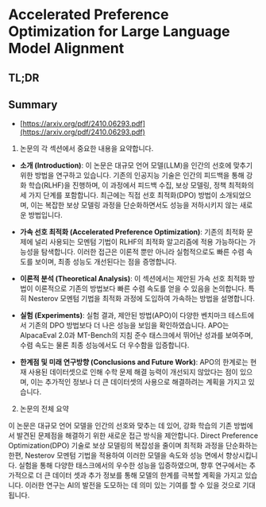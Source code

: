 # Accelerated Preference Optimization for Large Language Model Alignment
## TL;DR
## Summary
- [https://arxiv.org/pdf/2410.06293.pdf](https://arxiv.org/pdf/2410.06293.pdf)

1. 논문의 각 섹션에서 중요한 내용을 요약합니다.

- **소개 (Introduction)**:
  이 논문은 대규모 언어 모델(LLM)을 인간의 선호에 맞추기 위한 방법을 연구하고 있습니다. 기존의 인공지능 기술은 인간의 피드백을 통해 강화 학습(RLHF)을 진행하며, 이 과정에서 피드백 수집, 보상 모델링, 정책 최적화의 세 가지 단계를 포함합니다. 최근에는 직접 선호 최적화(DPO) 방법이 소개되었으며, 이는 복잡한 보상 모델링 과정을 단순화하면서도 성능을 저하시키지 않는 새로운 방법입니다.

- **가속 선호 최적화 (Accelerated Preference Optimization)**:
  기존의 최적화 문제에 널리 사용되는 모멘텀 기법이 RLHF의 최적화 알고리즘에 적용 가능하다는 가능성을 탐색합니다. 이러한 접근은 이론적 뿐만 아니라 실험적으로도 빠른 수렴 속도를 보이며, 최종 성능도 개선된다는 점을 증명합니다.

- **이론적 분석 (Theoretical Analysis)**:
  이 섹션에서는 제안된 가속 선호 최적화 방법이 이론적으로 기존의 방법보다 빠른 수렴 속도를 얻을 수 있음을 논의합니다. 특히 Nesterov 모멘텀 기법을 최적화 과정에 도입하여 가속하는 방법을 설명합니다.

- **실험 (Experiments)**:
  실험 결과, 제안된 방법(APO)이 다양한 벤치마크 테스트에서 기존의 DPO 방법보다 더 나은 성능을 보임을 확인하였습니다. APO는 AlpacaEval 2.0과 MT-Bench의 지침 준수 태스크에서 뛰어난 성과를 보여주며, 수렴 속도는 물론 최종 성능에서도 더 우수함을 입증합니다.

- **한계점 및 미래 연구방향 (Conclusions and Future Work)**:
  APO의 한계로는 현재 사용된 데이터셋으로 인해 수학 문제 해결 능력이 개선되지 않았다는 점이 있으며, 이는 추가적인 정보나 더 큰 데이터셋의 사용으로 해결하려는 계획을 가지고 있습니다.

2. 논문의 전체 요약

이 논문은 대규모 언어 모델을 인간의 선호와 맞추는 데 있어, 강화 학습의 기존 방법에서 발견된 문제점을 해결하기 위한 새로운 접근 방식을 제안합니다. Direct Preference Optimization(DPO) 기술로 보상 모델링의 복잡성을 줄이며 최적화 과정을 단순화하는 한편, Nesterov 모멘텀 기법을 적용하여 이러한 모델을 속도와 성능 면에서 향상시킵니다. 실험을 통해 다양한 태스크에서의 우수한 성능을 입증하였으며, 향후 연구에서는 추가적으로 더 큰 데이터 셋과 추가 정보를 통해 모델의 한계를 극복할 계획을 가지고 있습니다. 이러한 연구는 AI의 발전을 도모하는 데 의미 있는 기여를 할 수 있을 것으로 기대됩니다.